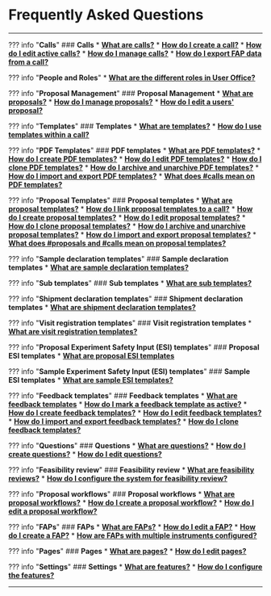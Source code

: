 # Frequently Asked Questions

_________________________________________________________________________________________________________

??? info "**Calls**"
    ### **Calls**
    * [**What are calls?**](user-guide/user-officer/creating_call.md#what-are-calls) 
    * [**How do I create a call?**](user-guide/user-officer/creating_call.md#step-1-setting-up-the-templates-fap-and-proposal-workflow) 
    * [**How do I edit active calls?**](user-guide/user-officer/creating_call.md#how-do-i-edit-an-active-call)
    * [**How do I manage calls?**](user-guide/user-officer/creating_call.md)
    * [**How do I export FAP data from a call?**](user-guide/user-officer/creating_call.md#faps)

??? info "**People and Roles**"
    * [**What are the different roles in User Office?**](user-guide/user-officer/roles.md)

??? info "**Proposal Management**"
    ### **Proposal Management**
    * [**What are proposals?**](user-guide/user-officer/proposal.md)
    * [**How do I manage proposals?**](user-guide/user-officer/proposal.md)
    * [**How do I edit a users' proposal?**](user-guide/user-officer/proposal.md)

??? info "**Templates**"
    ### **Templates**
    * [**What are templates?**](user-guide/user-officer/creating_templates.md#what-are-templates)
    * [**How do I use templates within a call?**](user-guide/user-officer/creating_call.md#how-do-i-use-templates-within-a-call)

??? info "**PDF Templates**"
    ### **PDF templates**
    * [**What are PDF templates?**](user-guide/user-officer/templates/pdf_template.md#what-are-pdf-templates)
    * [**How do I create PDF templates?**](user-guide/user-officer/templates/pdf_template.md#how-do-i-create-pdf-templates)
    * [**How do I edit PDF templates?**](user-guide/user-officer/templates/pdf_template.md#how-do-i-edit-pdf-templates)
    * [**How do I clone PDF templates?**](user-guide/user-officer/templates/pdf_template.md#how-do-i-clone-pdf-templates)
    * [**How do I archive and unarchive PDF templates?**](user-guide/user-officer/templates/pdf_template.md#how-do-i-archive-and-unarchive-pdf-templates)
    * [**How do I import and export PDF templates?**](user-guide/user-officer/templates/pdf_template.md#how-do-i-export-and-import-pdf-templates)
    * [**What does #calls mean on PDF templates?**](user-guide/user-officer/templates/pdf_template.md#what-does-calls-mean-on-pdf-templates)

??? info "**Proposal Templates**"
    ### **Proposal templates**
    * [**What are proposal templates?**](user-guide/user-officer/templates/proposal_template.md#what-are-proposal-templates)
    * [**How do I link proposal templates to a call?**](user-guide/user-officer/templates/proposal_template.md#how-do-i-link-proposal-templates-to-a-call)
    * [**How do I create proposal templates?**](user-guide/user-officer/templates/proposal_template.md#how-do-i-create-a-proposal-template)
    * [**How do I edit proposal templates?**](user-guide/user-officer/templates/proposal_template.md#how-do-i-edit-proposal-templates)
    * [**How do I clone proposal templates?**](user-guide/user-officer/templates/proposal_template.md#how-do-i-clone-proposal-templates)
    * [**How do I archive and unarchive proposal templates?**](user-guide/user-officer/templates/proposal_template.md#how-do-i-archive-and-unarchive-proposal-templates)
    * [**How do I import and export proposal templates?**](user-guide/user-officer/templates/proposal_template.md#how-do-i-import-and-export-proposal-templates)
    * [**What does #proposals and #calls mean on proposal templates?**](user-guide/user-officer/templates/proposal_template.md#what-does-calls-mean-on-proposal-templates)

??? info "**Sample declaration templates**"
    ### **Sample declaration templates**
    * [**What are sample declaration templates?**](user-guide/user-officer/templates/sampledec_template.md#what-are-sample-declaration-templates)

??? info "**Sub templates**"
    ### **Sub templates**
    * [**What are sub templates?**](user-guide/user-officer/templates/sub_template.md#what-are-sub-templates)

??? info "**Shipment declaration templates**"
    ### **Shipment declaration templates**
    * [**What are shipment declaration templates?**](user-guide/user-officer/templates/shipment_template.md#what-are-shipment-declaration-templates)

??? info "**Visit registration templates**"
    ### **Visit registration templates**
    * [**What are visit registration templates?**](user-guide/user-officer/templates/visit_template.md#what-are-visit-registration-templates)

??? info "**Proposal Experiment Safety Input (ESI) templates**"
    ### **Proposal ESI templates**
    * [**What are proposal ESI templates**](user-guide/user-officer/templates/proposalESI_template.md#what-are-proposal-esi-templates)

??? info "**Sample Experiment Safety Input (ESI) templates**"
    ### **Sample ESI templates**
    * [**What are sample ESI templates?**](user-guide/user-officer/templates/sampleESI_template.md#what-are-sample-esi-templates)

??? info "**Feedback templates**"
    ### **Feedback templates**
    * [**What are feedback templates**](user-guide/user-officer/templates/feedback_template.md#what-are-feedback-templates)
    * [**How do I mark a feedback template as active?**](user-guide/user-officer/templates/feedback_template.md#how-do-mark-a-feedback-template-as-active)
    * [**How do I create feedback templates?**](user-guide/user-officer/templates/feedback_template.md#how-do-i-create-feedback-templates)
    * [**How do I edit feedback templates?**](user-guide/user-officer/templates/feedback_template.md#how-do-i-edit-feedback-templates)
    * [**How do I import and export feedback templates?**](user-guide/user-officer/templates/feedback_template.md#how-do-i-import-and-export-feedback-templates)
    * [**How do I clone feedback templates?**](user-guide/user-officer/templates/feedback_template.md#how-do-i-clone-feedback-templates)

??? info "**Questions**"
    ### **Questions**
    * [**What are questions?**](user-guide/user-officer/questions.md#what-are-questions)
    * [**How do I create questions?**](user-guide/user-officer/questions.md#how-do-i-create-questions)
    * [**How do I edit questions?**](user-guide/user-officer/questions.md#how-do-i-edit-questions)

??? info "**Feasibility review**"
    ### **Feasibility review**
    * [**What are feasibility reviews?**](user-guide/user-officer/feasibility_review.md#what-are-feasibility-reviews)
    * [**How do I configure the system for feasibility review?**](user-guide/user-officer/feasibility_review.md#how-do-i-configure-the-system-for-feasibility-review)

??? info "**Proposal workflows**"
    ### **Proposal workflows**
    * [**What are proposal workflows?**](user-guide/user-officer/settings/proposal_workflow.md#what-are-proposal-workflows)
    * [**How do I create a proposal workflow?**](user-guide/user-officer/settings/proposal_workflow.md#how-do-i-create-a-proposal-workflow)
    * [**How do I edit a proposal workflow?**](user-guide/user-officer/settings/proposal_workflow.md#how-do-i-edit-a-proposal-workflow)

??? info "**FAPs**"
    ### **FAPs**
    * [**What are FAPs?**](user-guide/user-officer/fap.md#what-are-facility-access-panels-faps)
    * [**How do I edit a FAP?**](user-guide/user-officer/fap.md#how-do-i-edit-faps)
    * [**How do I create a FAP?**](user-guide/user-officer/fap.md#how-do-i-create-faps)
    * [**How are FAPs with multiple instruments configured?**](user-guide/user-officer/fap.md#how-are-faps-with-multiple-instruments-configured)

??? info "**Pages**"
    ### **Pages**
    * [**What are pages?**](user-guide/user-officer/page.md#what-are-pages)
    * [**How do I edit pages?**](user-guide/user-officer/page.md#how-do-i-edit-pages)

??? info "**Settings**"
    ### **Settings**
    * [**What are features?**](user-guide/user-officer/settings/features.md#what-are-features)
    * [**How do I configure the features?**](user-guide/user-officer/settings/features.md#how-do-i-configure-the-features)

_________________________________________________________________________________________________________
